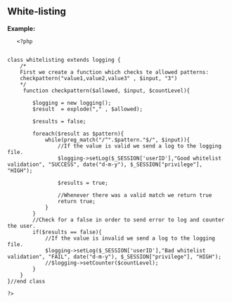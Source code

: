  
White-listing
-------

**Example:**
   
       <?php

    
	class whitelisting extends logging {
		/*
		First we create a function which checks te allowed patterns:
		checkpattern("value1,value2,value3" , $input, "3")
		*/
		 function checkpattern($allowed, $input, $countLevel){
			
    		$logging = new logging();
    		$result  = explode("," , $allowed);
			
			$results = false;
			
			foreach($result as $pattern){
				while(preg_match("/^".$pattern."$/", $input)){		
					//If the value is valid we send a log to the logging file.        
					$logging->setLog($_SESSION['userID'],"Good whitelist validation", "SUCCESS", date("d-m-y"), $_SESSION["privilege"], "HIGH"); 
			
					$results = true;
					
					//Whenever there was a valid match we return true      			
					return true;
				}
			}
			//Check for a false in order to send error to log and counter the user.
			if($results == false){
				//If the value is invalid we send a log to the logging file.        
				$logging->setLog($_SESSION['userID'],"Bad whitelist validation", "FAIL", date("d-m-y"), $_SESSION["privilege"], "HIGH"); 
				//$logging->setCounter($countLevel);			
			}
		}
	}//end class
	
    ?>